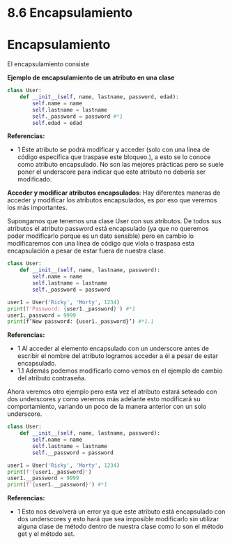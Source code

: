 # 8.6 Encapsulamiento

# Encapsulamiento

El encapsulamiento consiste 

**Ejemplo de encapsulamiento de un atributo en una clase**

```python
class User:
    def __init__(self, name, lastname, password, edad):
        self.name = name
        self.lastname = lastname
        self._password = password #*1
        self.edad = edad
```

**Referencias:**
* 1 Este atributo se podrá modificar y  acceder (solo con una línea de código específica que traspase este bloqueo.), a esto se lo conoce como atributo encapsulado. No son las mejores prácticas pero se suele poner el underscore para indicar que este atributo no debería ser modificado.

**Acceder y modificar atributos encapsulados**:
Hay diferentes maneras de acceder y modificar los atributos encapsulados, es por eso que veremos los más importantes.

Supongamos que tenemos una clase User con sus atributos. De todos sus atributos el atributo password está encapsulado (ya que no queremos poder modificarlo porque es un dato sensible) pero en cambio lo modificaremos con una línea de código que viola o traspasa esta encapsulación a pesar de estar fuera de nuestra clase. 

```python
class User:
    def __init__(self, name, lastname, password):
        self.name = name
        self.lastname = lastname
        self._password = password

user1 = User('Ricky', 'Morty', 1234)
print(f'Password: {user1._password}') #*1
user1._password = 9999
print(f’New password: {user1._password}’) #*1.1
```

**Referencias:**
* 1 Al acceder al elemento encapsulado con un underscore antes de escribir el nombre del atributo logramos acceder a él a pesar de estar encapsulado.
* 1.1 Además podemos modificarlo como vemos en el ejemplo de cambio del atributo contraseña.

Ahora veremos otro ejemplo pero esta vez el atributo estará seteado con dos underscores y como veremos más adelante esto modificará su comportamiento, variando un poco de la manera anterior con un solo underscore.

```python
class User:
    def __init__(self, name, lastname, password):
        self.name = name
        self.lastname = lastname
        self.__password = password

user1 = User('Ricky', 'Morty', 1234)
print(f'{user1._password}')
user1.__password = 9999
print(f'{user1.__password}') #*1
```

**Referencias:**
* 1 Esto nos devolverá un error ya que este atributo está encapsulado con dos underscores y esto hará que sea imposible modificarlo sin utilizar alguna clase de método dentro de nuestra clase como lo son el método get y el método set.